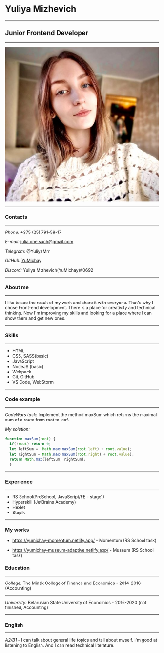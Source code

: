 # Yuliya Mizhevich

---

## Junior Frontend Developer

---

![photo](FSPPE4525.jpg)

---

### Contacts

---

*Phone:* +375 (25) 791-58-17

*E-mail:* julia.one.such@gmail.com

*Telegram:* @YuliyaMrr

*GitHub:* [YuMichay](https://github.com/YuMichay)

*Discord:* Yuliya Mizhevich(YuMichay)#0692

---

### About me

---

I like to see the result of my work and share it with everyone. That's why I chose Front-end development. There is a place for creativity and technical thinking. Now I'm improving my skills and looking for a place where I can show them and get new ones.

---

### Skills

---

* HTML
* CSS, SASS(basic)
* JavaScript
* NodeJS (basic)
* Webpack
* Git, GitHub
* VS Code, WebStorm

---

### Code example

---

*CodeWars task:*  Implement the method maxSum which returns the maximal sum of a route from root to leaf.

*My solution:*

```javascript
function maxSum(root) {
  if(!root) return 0;
  let leftSum =  Math.max(maxSum(root.left) + root.value);
  let rightSum = Math.max(maxSum(root.right) + root.value);
  return Math.max(leftSum, rightSum);
  } 
```

---

### Experience

---

* RS School(PreSchool, JavaScript/FE - stage1)
* Hyperskill (JetBrains Academy)
* Hexlet
* Stepik

---

### My works

* <https://yumichay-momentum.netlify.app/> - Momentum (RS School task)

* <https://yumichay-museum-adaptive.netlify.app/> - Museum (RS School task)

### Education

---

*College:*
The Minsk College of Finance and Economics - 2014-2016 (Accounting)

---

*University:*
Belarusian State University of Economics - 2016-2020 (not finished, Accounting)

---

### English

---

*A2/B1* - I can talk about general life topics and tell about myself. I'm good at listening to English. And I can read technical literature.
